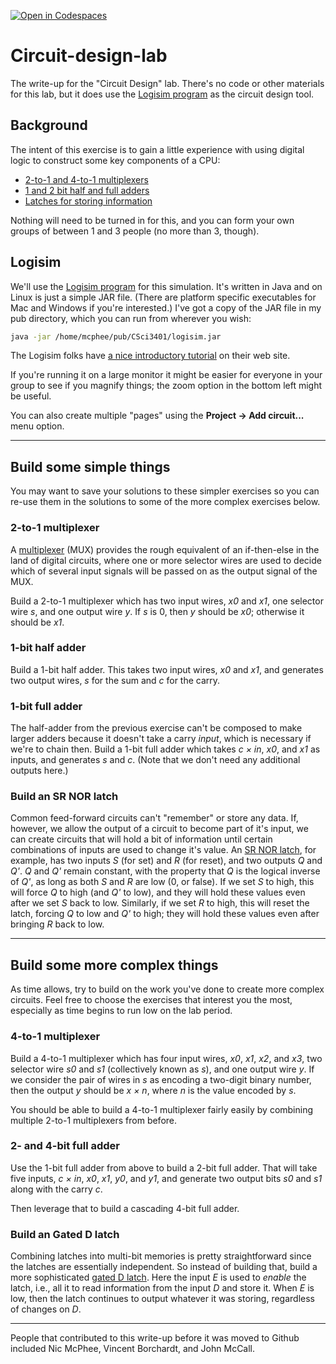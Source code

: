 [![Open in Codespaces](https://classroom.github.com/assets/launch-codespace-9f69c29eadd1a2efcce9672406de9a39573de1bdf5953fef360cfc2c3f7d7205.svg)](https://classroom.github.com/open-in-codespaces?assignment_repo_id=9159536)
# Circuit-design-lab

The write-up for the "Circuit Design" lab. There's no code or other materials for this lab, but it does use the [Logisim program](http://www.cburch.com/logisim/index.html) as the circuit design tool.

## Background

The intent of this exercise is to gain a little experience with using
digital logic to construct some key components of a CPU:

-   [2-to-1 and 4-to-1
    multiplexers](http://en.wikipedia.org/wiki/Multiplexer)
-   [1 and 2 bit half and full
    adders](http://en.wikipedia.org/wiki/Adder_(electronics))
-   [Latches for storing information](http://en.wikipedia.org/wiki/Latch_(electronics)#SR_NOR_latch)

Nothing will need to be turned in for this, and you can form your own
groups of between 1 and 3 people (no more than 3, though).

## Logisim

We'll use the [Logisim
program](http://www.cburch.com/logisim/index.html) for this
simulation. It's written in Java and on Linux is just a simple JAR file.
(There are platform specific executables for Mac and Windows if you're
interested.) I've got a copy of the JAR file in my pub directory, which
you can run from wherever you wish: 
```bash
java -jar /home/mcphee/pub/CSci3401/logisim.jar
````

The Logisim folks have 
[a nice introductory tutorial](http://www.cburch.com/logisim/docs/2.7/en/html/guide/tutorial/index.html) 
on their web site.

If you're running it on a large monitor it might be easier for everyone
in your group to see if you magnify things; the zoom option in the
bottom left might be useful.

You can also create multiple "pages" using the **Project -\> Add
circuit...** menu option.

------------------------------------------------------------------------

## Build some simple things

You may want to save your solutions to these simpler exercises so you
can re-use them in the solutions to some of the more complex exercises
below.

### 2-to-1 multiplexer

A [multiplexer](http://en.wikipedia.org/wiki/Multiplexer) (MUX) provides
the rough equivalent of an if-then-else in the land of digital
circuits, where one or more selector wires are used to decide which of
several input signals will be passed on as the output signal of the MUX.

Build a 2-to-1 multiplexer which has two input wires, *x0* and *x1*, one
selector wire *s*, and one output wire *y*. If *s* is 0, then *y* should
be *x0*; otherwise it should be *x1*.

### 1-bit half adder

Build a 1-bit half adder. This takes two input wires, *x0* and *x1*, and
generates two output wires, *s* for the sum and *c* for the carry.

### 1-bit full adder

The half-adder from the previous exercise can't be composed to make
larger adders because it doesn't take a carry *input*, which is
necessary if we're to chain then. Build a 1-bit full adder which takes
*c × in*, *x0*, and *x1* as inputs, and generates *s* and *c*. (Note that
we don't need any additional outputs here.)

### Build an SR NOR latch

Common feed-forward circuits can't "remember" or store any data. If,
however, we allow the output of a circuit to become part of it's input,
we can create circuits that will hold a bit of information until certain
combinations of inputs are used to change it's value. An [SR NOR
latch](http://en.wikipedia.org/wiki/Latch_(electronics)#SR_NOR_latch),
for example, has two inputs *S* (for set) and *R* (for reset), and two
outputs *Q* and *Q'*. *Q* and *Q'* remain constant, with the property
that *Q* is the logical inverse of *Q'*, as long as both *S* and *R* are
low (0, or false). If we set *S* to high, this will force *Q* to high
(and *Q'* to low), and they will hold these values even after we set *S*
back to low. Similarly, if we set *R* to high, this will reset the
latch, forcing *Q* to low and *Q'* to high; they will hold these values
even after bringing *R* back to low.

------------------------------------------------------------------------

## Build some more complex things

As time allows, try to build on the work you've done to create more
complex circuits. Feel free to choose the exercises that interest you
the most, especially as time begins to run low on the lab period.

### 4-to-1 multiplexer

Build a 4-to-1 multiplexer which has four input wires, *x0*, *x1*, *x2*,
and *x3*, two selector wire *s0* and *s1* (collectively known as *s*),
and one output wire *y*. If we consider the pair of wires in *s* as
encoding a two-digit binary number, then the output *y* should be
*x × n*, where *n* is the value encoded by *s*.

You should be able to build a 4-to-1 multiplexer fairly easily by
combining multiple 2-to-1 multiplexers from before.

### 2- and 4-bit full adder

Use the 1-bit full adder from above to build a 2-bit full adder. That
will take five inputs, *c × in*, *x0*, *x1*, *y0*, and *y1*, and generate
two output bits *s0* and *s1* along with the carry *c*.

Then leverage that to build a cascading 4-bit full adder.

### Build an Gated D latch

Combining latches into multi-bit memories is pretty straightforward
since the latches are essentially independent. So instead of building
that, build a more sophisticated [gated D
latch](http://en.wikipedia.org/wiki/Latch_(electronics)#Gated_D_latch).
Here the input *E* is used to *enable* the latch, i.e., all it to read
information from the input *D* and store it. When *E* is low, then the
latch continues to output whatever it was storing, regardless of changes
on *D*.

---

People that contributed to this write-up before it was moved to Github included Nic McPhee, Vincent Borchardt, and John McCall.
